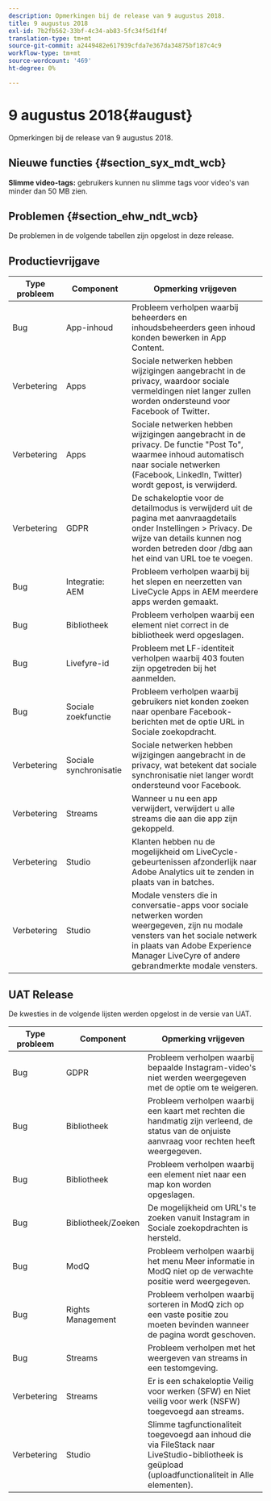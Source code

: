 ```yaml
---
description: Opmerkingen bij de release van 9 augustus 2018.
title: 9 augustus 2018
exl-id: 7b2fb562-33bf-4c34-ab83-5fc34f5d1f4f
translation-type: tm+mt
source-git-commit: a2449482e617939cfda7e367da34875bf187c4c9
workflow-type: tm+mt
source-wordcount: '469'
ht-degree: 0%

---
```


# 9 augustus 2018{#august}

Opmerkingen bij de release van 9 augustus 2018.

## Nieuwe functies {#section_syx_mdt_wcb}

**Slimme video-tags:** gebruikers kunnen nu slimme tags voor video&#39;s van minder dan 50 MB zien.

## Problemen {#section_ehw_ndt_wcb}

De problemen in de volgende tabellen zijn opgelost in deze release.

## Productievrijgave

| **Type probleem** | **Component** | **Opmerking vrijgeven** |
|---|---|---|
| Bug | App-inhoud | Probleem verholpen waarbij beheerders en inhoudsbeheerders geen inhoud konden bewerken in App Content. |
| Verbetering | Apps | Sociale netwerken hebben wijzigingen aangebracht in de privacy, waardoor sociale vermeldingen niet langer zullen worden ondersteund voor Facebook of Twitter. |
| Verbetering | Apps | Sociale netwerken hebben wijzigingen aangebracht in de privacy. De functie &quot;Post To&quot;, waarmee inhoud automatisch naar sociale netwerken (Facebook, LinkedIn, Twitter) wordt gepost, is verwijderd. |
| Verbetering | GDPR | De schakeloptie voor de detailmodus is verwijderd uit de pagina met aanvraagdetails onder Instellingen > Privacy. De wijze van details kunnen nog worden betreden door /dbg aan het eind van URL toe te voegen. |
| Bug | Integratie: AEM | Probleem verholpen waarbij bij het slepen en neerzetten van LiveCycle Apps in AEM meerdere apps werden gemaakt. |
| Bug | Bibliotheek | Probleem verholpen waarbij een element niet correct in de bibliotheek werd opgeslagen. |
| Bug | Livefyre-id | Probleem met LF-identiteit verholpen waarbij 403 fouten zijn opgetreden bij het aanmelden. |
| Bug | Sociale zoekfunctie | Probleem verholpen waarbij gebruikers niet konden zoeken naar openbare Facebook-berichten met de optie URL in Sociale zoekopdracht. |
| Verbetering | Sociale synchronisatie | Sociale netwerken hebben wijzigingen aangebracht in de privacy, wat betekent dat sociale synchronisatie niet langer wordt ondersteund voor Facebook. |
| Verbetering | Streams | Wanneer u nu een app verwijdert, verwijdert u alle streams die aan die app zijn gekoppeld. |
| Verbetering | Studio | Klanten hebben nu de mogelijkheid om LiveCycle-gebeurtenissen afzonderlijk naar Adobe Analytics uit te zenden in plaats van in batches. |
| Verbetering | Studio | Modale vensters die in conversatie-apps voor sociale netwerken worden weergegeven, zijn nu modale vensters van het sociale netwerk in plaats van Adobe Experience Manager LiveCyre of andere gebrandmerkte modale vensters. |

## UAT Release

De kwesties in de volgende lijsten werden opgelost in de versie van UAT.

| **Type probleem** | **Component** | **Opmerking vrijgeven** |
|---|---|---|
| Bug | GDPR | Probleem verholpen waarbij bepaalde Instagram-video&#39;s niet werden weergegeven met de optie om te weigeren. |
| Bug | Bibliotheek | Probleem verholpen waarbij een kaart met rechten die handmatig zijn verleend, de status van de onjuiste aanvraag voor rechten heeft weergegeven. |
| Bug | Bibliotheek | Probleem verholpen waarbij een element niet naar een map kon worden opgeslagen. |
| Bug | Bibliotheek/Zoeken | De mogelijkheid om URL&#39;s te zoeken vanuit Instagram in Sociale zoekopdrachten is hersteld. |
| Bug | ModQ | Probleem verholpen waarbij het menu Meer informatie in ModQ niet op de verwachte positie werd weergegeven. |
| Bug | Rights Management | Probleem verholpen waarbij sorteren in ModQ zich op een vaste positie zou moeten bevinden wanneer de pagina wordt geschoven. |
| Bug | Streams | Probleem verholpen met het weergeven van streams in een testomgeving. |
| Verbetering | Streams | Er is een schakeloptie Veilig voor werken (SFW) en Niet veilig voor werk (NSFW) toegevoegd aan streams. |
| Verbetering | Studio | Slimme tagfunctionaliteit toegevoegd aan inhoud die via FileStack naar LiveStudio-bibliotheek is geüpload (uploadfunctionaliteit in Alle elementen). |

